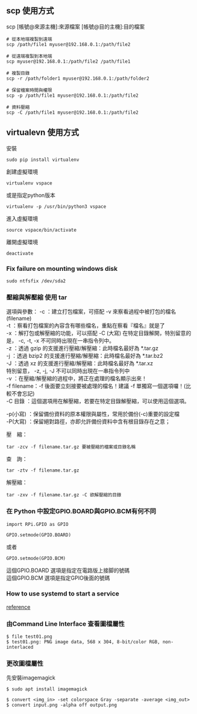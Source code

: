 ## scp 使用方式

scp [帳號@來源主機]:來源檔案 [帳號@目的主機]:目的檔案

```
# 從本地端複製到遠端
scp /path/file1 myuser@192.168.0.1:/path/file2
```

```
# 從遠端複製到本地端
scp myuser@192.168.0.1:/path/file2 /path/file1
```
```
# 複製目錄
scp -r /path/folder1 myuser@192.168.0.1:/path/folder2
```

```
# 保留檔案時間與權限
scp -p /path/file1 myuser@192.168.0.1:/path/file2
```

```
# 資料壓縮
scp -C /path/file1 myuser@192.168.0.1:/path/file2
```


## virtualevn 使用方式
安裝
```
sudo pip install virtualenv
```
創建虛擬環境
```
virtualenv vspace
```
或是指定python版本
```
virtualenv -p /usr/bin/python3 vspace
```

進入虛擬環境
```
source vspace/bin/activate
```

離開虛擬環境
```
deactivate
```


### Fix failure on mounting windows disk
```
sudo ntfsfix /dev/sda2
```


### 壓縮與解壓縮 使用 tar

選項與參數：
-c  ：建立打包檔案，可搭配 -v 來察看過程中被打包的檔名(filename)  
-t  ：察看打包檔案的內容含有哪些檔名，重點在察看『檔名』就是了  
-x  ：解打包或解壓縮的功能，可以搭配 -C (大寫) 在特定目錄解開，特別留意的是， -c, -t, -x 不可同時出現在一串指令列中。  
-z  ：透過 gzip  的支援進行壓縮/解壓縮：此時檔名最好為 *.tar.gz  
-j  ：透過 bzip2 的支援進行壓縮/解壓縮：此時檔名最好為 *.tar.bz2  
-J  ：透過 xz    的支援進行壓縮/解壓縮：此時檔名最好為 *.tar.xz  
      特別留意， -z, -j, -J 不可以同時出現在一串指令列中  
-v  ：在壓縮/解壓縮的過程中，將正在處理的檔名顯示出來！  
-f filename：-f 後面要立刻接要被處理的檔名！建議 -f 單獨寫一個選項囉！(比較不會忘記)  
-C 目錄    ：這個選項用在解壓縮，若要在特定目錄解壓縮，可以使用這個選項。  


-p(小寫) ：保留備份資料的原本權限與屬性，常用於備份(-c)重要的設定檔  
-P(大寫) ：保留絕對路徑，亦即允許備份資料中含有根目錄存在之意；  

壓　縮：
```
tar -zcv -f filename.tar.gz 要被壓縮的檔案或目錄名稱  
```
查　詢：
```
tar -ztv -f filename.tar.gz  
```
解壓縮：
```
tar -zxv -f filename.tar.gz -C 欲解壓縮的目錄  
```

### 在 Python 中設定GPIO.BOARD與GPIO.BCM有何不同
```
import RPi.GPIO as GPIO

GPIO.setmode(GPIO.BOARD)
```
或者
```
GPIO.setmode(GPIO.BCM)
```
這個GPIO.BOARD 選項是指定在電路版上接脚的號碼  
這個GPIO.BCM 選項是指定GPIO後面的號碼


### How to use systemd to start a service

[reference](https://www.raspberrypi.org/documentation/linux/usage/systemd.md)


### 由Command Line Interface 查看圖檔屬性

```
$ file test01.png
$ test01.png: PNG image data, 568 x 304, 8-bit/color RGB, non-interlaced
```

### 更改圖檔屬性

先安裝imagemagick
```
$ sudo apt install imagemagick
```
```
$ convert <img_in> -set colorspace Gray -separate -average <img_out>
$ convert input.png -alpha off output.png​
```

